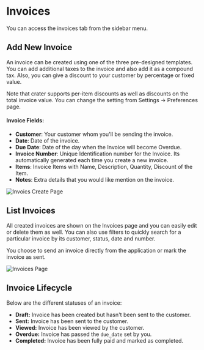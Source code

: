 # Invoices

You can access the invoices tab from the sidebar menu.

## Add New Invoice

An invoice can be created using one of the three pre-designed templates. You can add additional taxes to the invoice and also add it as a compound tax. Also, you can give a discount to your customer by percentage or fixed value.

Note that crater supports per-item discounts as well as discounts on the total invoice value. You can change the setting from Settings -> Preferences page.

#### Invoice Fields:

- **Customer**: Your customer whom you'll be sending the invoice.
- **Date**: Date of the invoice.
- **Due Date**: Date of the day when the Invoice will become Overdue.
- **Invoice Number**: Unique Identification number for the Invoice. Its automatically generated each time you create a new invoice.
- **Items**: Invoice Items with Name, Description, Quantity, Discount of the Item.
- **Notes**: Extra details that you would like mention on the invoice.

![Invoics Create Page](/images/invoices-new.png)

## List Invoices

All created invoices are shown on the Invoices page and you can easily edit or delete them as well. You can also use filters to quickly search for a particular invoice by its customer, status, date and number.

You choose to send an invoice directly from the application or mark the invoice as sent.

![Invoices Page](/images/invoices.png)

## Invoice Lifecycle

Below are the different statuses of an invoice:

- **Draft:** Invoice has been created but hasn't been sent to the customer.
- **Sent:** Invoice has been sent to the customer.
- **Viewed:** Invoice has been viewed by the customer.
- **Overdue:** Invoice has passed the `due_date` set by you.
- **Completed:** Invoice has been fully paid and marked as completed.
